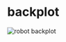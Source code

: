 backplot
========

![robot backplot](https://raw.github.com/mythagel/backplot/master/robot_backplot.png)
